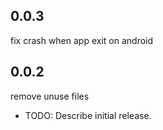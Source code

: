 ## 0.0.3
fix crash when app exit on android

## 0.0.2
remove unuse files

* TODO: Describe initial release.

